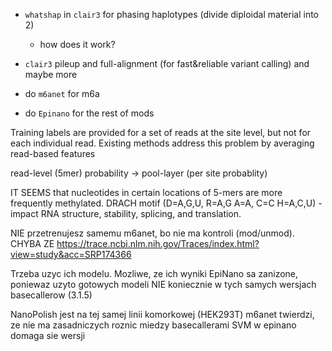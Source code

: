- `whatshap` in `clair3` for phasing haplotypes (divide diploidal material into 2)
	- how does it work?
- `clair3` pileup and full-alignment (for fast&reliable variant calling)
	and maybe more

- do `m6anet` for m6a
- do `Epinano` for the rest of mods



Training labels are provided for a set of reads at the site level, but not for each individual read.
Existing methods address this problem by averaging read-based features

read-level (5mer) probability -> pool-layer (per site probablity)

IT SEEMS that nucleotides in certain locations of 5-mers are more frequently methylated.
DRACH motif (D=A,G,U, R=A,G A=A, C=C H=A,C,U) - impact RNA structure, stability, splicing, and translation.

NIE przetrenujesz samemu m6anet, bo nie ma kontroli (mod/unmod).
CHYBA ZE https://trace.ncbi.nlm.nih.gov/Traces/index.html?view=study&acc=SRP174366

Trzeba uzyc ich modelu.
Mozliwe, ze ich wyniki EpiNano sa zanizone, poniewaz uzyto gotowych modeli NIE koniecznie w tych samych wersjach basecallerow (3.1.5)

NanoPolish jest na tej samej linii komorkowej (HEK293T)
m6anet twierdzi, ze nie ma zasadniczych roznic miedzy basecallerami
SVM w epinano domaga sie wersji 
